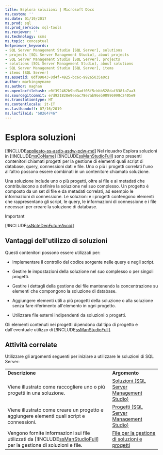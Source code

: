 ```yaml
---
title: Esplora soluzioni | Microsoft Docs
ms.custom: ''
ms.date: 01/19/2017
ms.prod: sql
ms.prod_service: sql-tools
ms.reviewer: ''
ms.technology: ssms
ms.topic: conceptual
helpviewer_keywords:
- SQL Server Management Studio [SQL Server], solutions
- projects [SQL Server Management Studio], about projects
- SQL Server Management Studio [SQL Server], projects
- solutions [SQL Server Management Studio], about solutions
- SQL Server Management Studio [SQL Server], items
- items [SQL Server]
ms.assetid: 0df09843-0d4f-4925-bc6c-99265035a0c1
author: markingmyname
ms.author: maghan
ms.openlocfilehash: e0f392462b9bd3adf05f5cbbb528daf838fa7aa3
ms.sourcegitcommit: e7d921828e9eeac78e7ab96eb90996990c2405e9
ms.translationtype: HT
ms.contentlocale: it-IT
ms.lasthandoff: 07/16/2019
ms.locfileid: "68264746"
---
```

# <a name="solution-explorer"></a>Esplora soluzioni
[!INCLUDE[appliesto-ss-asdb-asdw-pdw-md](../../includes/appliesto-ss-asdb-asdw-pdw-md.md)]
Nel riquadro Esplora soluzioni in [!INCLUDE[msCoName](../../includes/msconame_md.md)] [!INCLUDE[ssManStudioFull](../../includes/ssmanstudiofull-md.md)] sono presenti contenitori chiamati progetti per la gestione di elementi quali script di database, query, connessioni dati e file. Uno o più i progetti correlati l'uno all'altro possono essere combinati in un contenitore chiamato soluzione.  
  
Una soluzione include uno o più progetti, oltre ai file e ai metadati che contribuiscono a definire la soluzione nel suo complesso. Un progetto è composto da un set di file e da metadati correlati, ad esempio le informazioni di connessione. Le soluzioni e i progetti contengono elementi che rappresentano gli script, le query, le informazioni di connessione e i file necessari per creare la soluzione di database.  
  
> [!IMPORTANT]  
> [!INCLUDE[ssNoteDepFutureAvoid](../../includes/ssnotedepfutureavoid-md.md)]  
  
## <a name="benefits-of-using-solutions"></a>Vantaggi dell'utilizzo di soluzioni  
Questi contenitori possono essere utilizzati per:  
  
-   Implementare il controllo del codice sorgente nelle query e negli script.  
  
-   Gestire le impostazioni della soluzione nel suo complesso o per singoli progetti.  
  
-   Gestire i dettagli della gestione dei file mantenendo la concentrazione su elementi che compongono la soluzione di database.  
  
-   Aggiungere elementi utili a più progetti della soluzione o alla soluzione senza fare riferimento all'elemento in ogni progetto.  
  
-   Utilizzare file esterni indipendenti da soluzioni o progetti.  
  
Gli elementi contenuti nei progetti dipendono dal tipo di progetto e dall'eventuale utilizzo di [!INCLUDE[ssManStudioFull](../../includes/ssmanstudiofull-md.md)].  
  
## <a name="related-tasks"></a>Attività correlate  
Utilizzare gli argomenti seguenti per iniziare a utilizzare le soluzioni di SQL Server:  
  
|||  
|-|-|  
|**Descrizione**|**Argomento**|  
|Viene illustrato come raccogliere uno o più progetti in una soluzione.|[Soluzioni &#40;SQL Server Management Studio&#41;](../../ssms/solution/solutions-sql-server-management-studio.md)|  
|Viene illustrato come creare un progetto e aggiungere elementi quali script e connessioni.|[Progetti &#40;SQL Server Management Studio&#41;](../../ssms/solution/projects-sql-server-management-studio.md)|  
|Vengono fornite informazioni sui file utilizzati da [!INCLUDE[ssManStudioFull](../../includes/ssmanstudiofull-md.md)] per la gestione di soluzioni e file.|[File per la gestione di soluzioni e progetti](../../ssms/solution/files-that-manage-solutions-and-projects.md)|  
  
